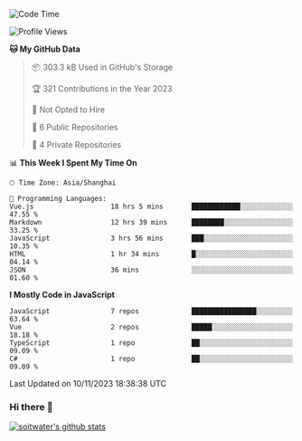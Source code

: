 <!--START_SECTION:waka-->
![Code Time](http://img.shields.io/badge/Code%20Time-2%2C772%20hrs%2051%20mins-blue)

![Profile Views](http://img.shields.io/badge/Profile%20Views-0-blue)

**🐱 My GitHub Data** 

> 📦 303.3 kB Used in GitHub's Storage 
 > 
> 🏆 321 Contributions in the Year 2023
 > 
> 🚫 Not Opted to Hire
 > 
> 📜 6 Public Repositories 
 > 
> 🔑 4 Private Repositories 
 > 
📊 **This Week I Spent My Time On** 

```text
🕑︎ Time Zone: Asia/Shanghai

💬 Programming Languages: 
Vue.js                   18 hrs 5 mins       ████████████░░░░░░░░░░░░░   47.55 % 
Markdown                 12 hrs 39 mins      ████████░░░░░░░░░░░░░░░░░   33.25 % 
JavaScript               3 hrs 56 mins       ███░░░░░░░░░░░░░░░░░░░░░░   10.35 % 
HTML                     1 hr 34 mins        █░░░░░░░░░░░░░░░░░░░░░░░░   04.14 % 
JSON                     36 mins             ░░░░░░░░░░░░░░░░░░░░░░░░░   01.60 % 
```

**I Mostly Code in JavaScript** 

```text
JavaScript               7 repos             ████████████████░░░░░░░░░   63.64 % 
Vue                      2 repos             █████░░░░░░░░░░░░░░░░░░░░   18.18 % 
TypeScript               1 repo              ██░░░░░░░░░░░░░░░░░░░░░░░   09.09 % 
C#                       1 repo              ██░░░░░░░░░░░░░░░░░░░░░░░   09.09 % 
```




 Last Updated on 10/11/2023 18:38:38 UTC
<!--END_SECTION:waka-->

### Hi there 👋
[![soitwater's github stats](https://github-readme-stats.vercel.app/api?username=soitwater)](https://github.com/soitwater/github-readme-stats)

